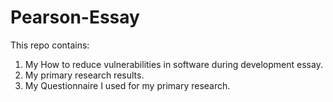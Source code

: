 # Pearson-Essay

This repo contains:

1. My How to reduce vulnerabilities in software during development essay.
2. My primary research results.
3. My Questionnaire I used for my primary research.
